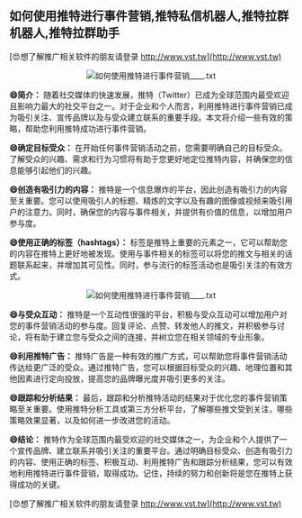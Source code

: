 ## **如何使用推特进行事件营销,推特私信机器人,推特拉群机器人,推特拉群助手**

[😍想了解推广相关软件的朋友请登录 http://www.vst.tw](http://www.vst.tw)

 <center><img src="https://vst.tw/MP4/tuiguang/png/4.png" alt="如何使用推特进行事件营销____.txt"></center>

**😄简介：**
随着社交媒体的快速发展，推特（Twitter）已成为全球范围内最受欢迎且影响力最大的社交平台之一。对于企业和个人而言，利用推特进行事件营销已成为吸引关注、宣传品牌以及与受众建立联系的重要手段。本文将介绍一些有效的策略，帮助您利用推特成功进行事件营销。

**😄确定目标受众：**
在开始任何事件营销活动之前，您需要明确自己的目标受众。了解受众的兴趣、需求和行为习惯将有助于您更好地定位推特内容，并确保您的信息能够引起他们的兴趣。

**😄创造有吸引力的内容：**
推特是一个信息爆炸的平台，因此创造有吸引力的内容至关重要。您可以使用吸引人的标题、精炼的文字以及有趣的图像或视频来吸引用户的注意力。同时，确保您的内容与事件相关，并提供有价值的信息，以增加用户参与度。

**😄使用正确的标签（hashtags）：**
标签是推特上重要的元素之一，它可以帮助您的内容在推特上更好地被发现。使用与事件相关的标签可以将您的推文与相关的话题联系起来，并增加其可见性。同时，参与流行的标签活动也是吸引关注的有效方式。

 <center><img src="https://vst.tw/MP4/tuiguang/png/6.png" alt="如何使用推特进行事件营销____.txt"></center>

**😄与受众互动：**
推特是一个互动性很强的平台，积极与受众互动可以增加用户对您的事件营销活动的参与度。回复评论、点赞、转发他人的推文，并积极参与讨论，将有助于建立您与受众之间的连接，并树立您在相关领域的专业形象。

**😄利用推特广告：**
推特广告是一种有效的推广方式，可以帮助您将事件营销活动传达给更广泛的受众。通过推特广告，您可以根据目标受众的兴趣、地理位置和其他因素进行定向投放，提高您的品牌曝光度并吸引更多的关注。

**😄跟踪和分析结果：**
最后，跟踪和分析推特活动的结果对于优化您的事件营销策略至关重要。使用推特分析工具或第三方分析平台，了解哪些推文受到关注，哪些策略效果显著，以及如何进一步改进您的活动。

**😄结论：**
推特作为全球范围内最受欢迎的社交媒体之一，为企业和个人提供了一个宣传品牌、建立联系并吸引关注的重要平台。通过明确目标受众、创造有吸引力的内容、使用正确的标签、积极互动、利用推特广告和跟踪分析结果，您可以有效地利用推特进行事件营销，取得成功。记住，持续的努力和创新将是您在推特上获得成功的关键。

[😍想了解推广相关软件的朋友请登录 http://www.vst.tw](http://www.vst.tw)




